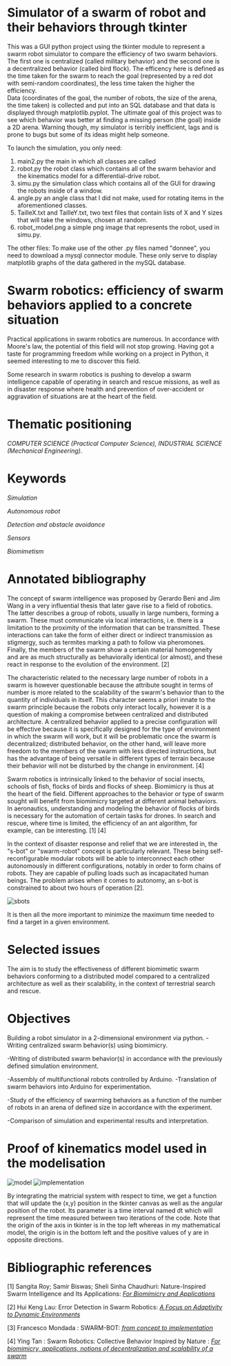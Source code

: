 # **Simulator of a swarm of robot and their behaviors through tkinter**

This was a GUI python project using the tkinter module to represent a swarm robot simulator to compare the efficiency of two swarm behaviors.
The first one is centralized (called military behavior) and the second one is a decentralized behavior (called bird flock). 
The efficency here is defined as the time taken for the swarm to reach the goal (represented by a red dot with semi-random coordinates), the less time taken the higher the efficiency.  
Data (coordinates of the goal, the number of robots, the size of the arena, the time taken) is collected and put into an SQL database and that data is displayed through matplotlib.pyplot.
The ultimate goal of this project was to see which behavior was better at finding a missing person (the goal) inside a 2D arena.
Warning though, my simulator is terribly inefficient, lags and is prone to bugs but some of its ideas might help someone.

To launch the simulation, you only need: 
1. main2.py the main in which all classes are called
2. robot.py the robot class which contains all of the swarm behavior and the kinematics model for a differential-drive robot.
3. simu.py the simulation class which contains all of the GUI for drawing the robots inside of a window.
4. angle.py an angle class that I did not make, used for rotating items in the aforementioned classes.
5. TailleX.txt and TailleY.txt, two text files that contain lists of X and Y sizes that will take the windows, chosen at random.
6. robot_model.png a simple png image that represents the robot, used in simu.py.

The other files:
To make use of the other .py files named "donnee", you need to download a mysql connector module.
These only serve to display matplotlib graphs of the data gathered in the mySQL database.

 # **Swarm robotics: efficiency of swarm behaviors applied to a concrete situation**

Practical applications in swarm robotics are numerous. In accordance with Moore's law, the potential of this field will not stop growing. Having got a taste for programming freedom while working on a project in Python, it seemed interesting to me to discover this field.

Some research in swarm robotics is pushing to develop a swarm intelligence capable of operating in search and rescue missions, as well as in disaster response where health and prevention of over-accident or aggravation of situations are at the heart of the field.

# **Thematic positioning** 

*COMPUTER SCIENCE (Practical Computer Science), INDUSTRIAL SCIENCE (Mechanical Engineering).* 

# **Keywords** 

*Simulation*

*Autonomous robot*

*Detection and obstacle avoidance* 

*Sensors* 

*Biomimetism* 

# **Annotated bibliography**

The  concept  of  swarm  intelligence  was  proposed  by  Gerardo  Beni  and  Jim  Wang  in  a  very influential thesis that  later gave rise to a field of robotics. The latter describes a group of robots, usually in large numbers, forming a swarm. These must communicate via local interactions, i.e. there is a limitation to the proximity of the information that can be transmitted. These interactions can take the form of either direct or indirect transmission as stigmergy, such as termites marking a path to follow via pheromones. Finally, the members of the swarm  show  a  certain  material homogeneity  and  are  as  much  structurally  as  behaviorally identical (or almost), and these react in response to the evolution of the environment. [2]

The characteristic related to the necessary large number of robots in a swarm is however questionable because the attribute sought in terms of number is more related to  the  scalability  of  the  swarm's behavior than to the quantity of individuals in itself. This character seems a priori innate to the swarm principle because the robots only interact locally, however it is a question of making a compromise between centralized and distributed architecture.  A centralized behavior applied to a precise configuration  will be effective because it is specifically  designed for the  type of  environment  in  which  the  swarm  will  work,  but  it  will  be  problematic  once  the  swarm  is decentralized; distributed behavior, on the other hand, will leave more freedom to the members of the swarm with less directed instructions, but has the advantage  of  being versatile in different types of terrain because their behavior will not be disturbed by the change in environment. [4]

Swarm robotics is intrinsically linked to the behavior of social insects, schools of fish, flocks of birds and flocks of sheep. Biomimicry is thus at the heart of the field. Different approaches to the behavior  or  type  of  swarm  sought  will  benefit  from  biomimicry  targeted  at  different  animal behaviors.  In  aeronautics,  understanding  and  modeling  the  behavior  of  flocks  of  birds  is necessary  for the  automation  of certain  tasks for drones.  In search  and  rescue, where time is limited, the efficiency of an ant algorithm, for example, can be interesting. [1] [4]

In the context of disaster response and relief that we are interested in, the "s-bot" or "swarm-robot" concept is particularly relevant. These being self-reconfigurable modular robots will be able to interconnect each other autonomously in different configurations, notably in order to form chains of robots. They are capable of pulling loads such as incapacitated human beings. The problem arises when it comes to autonomy, an s-bot is constrained to about two hours of operation [2].

![sbots](https://user-images.githubusercontent.com/117095706/199107970-c81370c4-d3f9-4c9d-aaad-ad3b8602136f.png)

It is then  all  the more important to minimize the maximum time  needed to find a target in a given environment.

# **Selected issues**

The  aim  is  to  study  the  effectiveness  of  different  biomimetic  swarm  behaviors  conforming  to  a distributed model compared to a centralized architecture as well as their scalability, in the  context of terrestrial search and rescue.

# **Objectives** 

Building a robot simulator in a 2-dimensional environment via python. -Writing centralized swarm behavior(s) using biomimicry.

-Writing  of  distributed  swarm  behavior(s)  in  accordance  with  the  previously  defined  simulation environment.

-Assembly of multifunctional robots controlled by Arduino. -Translation of swarm behaviors  into Arduino for experimentation.

-Study of the efficiency of swarming behaviors as a function of the number of robots in an arena of defined size in accordance with the experiment.

-Comparison of simulation and experimental results and interpretation.

# **Proof of kinematics model used in the modelisation**
![model](https://user-images.githubusercontent.com/117095706/199108893-60822a26-c214-47eb-8b75-73409417e79e.png)
![implementation](https://user-images.githubusercontent.com/117095706/199109061-b9b2854d-7211-449c-9cb1-1ec5288ae01f.png)

By integrating the matricial system with respect to time, we get a function that will update the (x,y) position in the tkinter canvas as well as the angular position of the robot. Its parameter is a time interval named dt which will represent the time measured between two iterations of the code.
Note that the origin of the axis in tkinter is in the top left whereas in my mathematical model, the origin is in the bottom left and the positive values of y are in opposite directions.

# **Bibliographic references**

[1] Sangita Roy; Samir Biswas; Sheli Sinha Chaudhuri: Nature-Inspired Swarm Intelligence and Its Applications: [*For Biomimicry and Applications*](http://www.researchgate.net/publication/)


[2] Hui Keng Lau: Error Detection in Swarm Robotics: [*A Focus on Adaptivity to Dynamic Environments*](https://www.cs.york.ac.uk/rts/documents/thesis/lau12.pdf)


[3] Francesco Mondada : SWARM-BOT: [*from concept to implementation*](http://www.researchgate.net/publication/4045834_SWARM-BOT\_from\_concept\_to\_implementation)


[4] Ying Tan : Swarm Robotics: Collective Behavior Inspired by Nature : [*For biomimicry, applications, notions of decentralization and scalability of a swarm*](http://www.cil.pku.edu.cn/docs/20190509161711220102.pdf)


